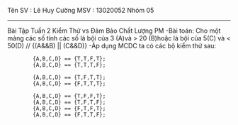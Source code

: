 Tên SV : Lê Huy Cường
MSV : 13020052
Nhóm 05
*************************

Bài Tập Tuần 2 Kiểm Thử vs Đảm Bảo Chất Lượng PM
	-Bài toán: Cho một mảng các số tính các số là bội của 3 (A)và > 20 (B)hoặc là bội của 5(C) và < 50(D) 
				//		{(A&&B) || (C&&D)}
		-Áp dụng  MCDC ta có các bộ kiểm thử sau:
		
			{A,B,C,D} == {T,T,F,T};
			{A,B,C,D} == {T,T,T,F};
			
			{A,B,C,D} == {T,F,T,T};
			{A,B,C,D} == {F,T,T,T};
			
			{A,B,C,D} == {T,F,F,T};
			{A,B,C,D} == {T,F,T,F};
			{A,B,C,D} == {F,T,F,T};
			{A,B,C,D} == {F,T,T,F};